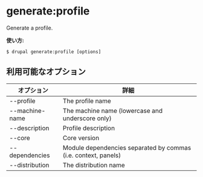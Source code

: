 # generate:profile
Generate a profile.

**使い方:**
```
$ drupal generate:profile [options]
```

## 利用可能なオプション
オプション | 詳細
-------|-------------
--profile | The profile name
--machine-name | The machine name (lowercase and underscore only)
--description | Profile description
--core | Core version
--dependencies | Module dependencies separated by commas (i.e. context, panels)
--distribution | The distribution name
